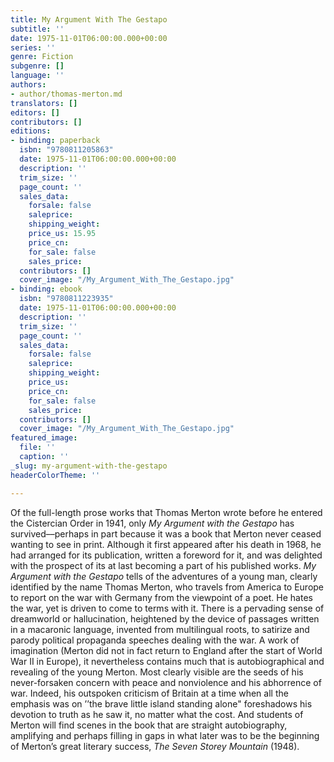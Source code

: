 ```yaml
---
title: My Argument With The Gestapo
subtitle: ''
date: 1975-11-01T06:00:00.000+00:00
series: ''
genre: Fiction
subgenre: []
language: ''
authors:
- author/thomas-merton.md
translators: []
editors: []
contributors: []
editions:
- binding: paperback
  isbn: "9780811205863"
  date: 1975-11-01T06:00:00.000+00:00
  description: ''
  trim_size: ''
  page_count: ''
  sales_data:
    forsale: false
    saleprice: 
    shipping_weight: 
    price_us: 15.95
    price_cn: 
    for_sale: false
    sales_price: 
  contributors: []
  cover_image: "/My_Argument_With_The_Gestapo.jpg"
- binding: ebook
  isbn: "9780811223935"
  date: 1975-11-01T06:00:00.000+00:00
  description: ''
  trim_size: ''
  page_count: ''
  sales_data:
    forsale: false
    saleprice: 
    shipping_weight: 
    price_us: 
    price_cn: 
    for_sale: false
    sales_price: 
  contributors: []
  cover_image: "/My_Argument_With_The_Gestapo.jpg"
featured_image:
  file: ''
  caption: ''
_slug: my-argument-with-the-gestapo
headerColorTheme: ''

---
```

Of the full-length prose works that Thomas Merton wrote before he entered the Cistercian Order in 1941, only _My Argument with the Gestapo_ has survived––perhaps in part because it was a book that Merton never ceased wanting to see in print. Although it first appeared after his death in 1968, he had arranged for its publication, written a foreword for it, and was delighted with the prospect of its at last becoming a part of his published works. _My Argument with the Gestapo_ tells of the adventures of a young man, clearly identified by the name Thomas Merton, who travels from America to Europe to report on the war with Germany from the viewpoint of a poet. He hates the war, yet is driven to come to terms with it. There is a pervading sense of dreamworld or hallucination, heightened by the device of passages written in a macaronic language, invented from multilingual roots, to satirize and parody political propaganda speeches dealing with the war. A work of imagination (Merton did not in fact return to England after the start of World War II in Europe), it nevertheless contains much that is autobiographical and revealing of the young Merton. Most clearly visible are the seeds of his never-forsaken concern with peace and nonviolence and his abhorrence of war. Indeed, his outspoken criticism of Britain at a time when all the emphasis was on ’’the brave little island standing alone" foreshadows his devotion to truth as he saw it, no matter what the cost. And students of Merton will find scenes in the book that are straight autobiography, amplifying and perhaps filling in gaps in what later was to be the beginning of Merton’s great literary success, _The Seven Storey Mountain_ (1948).